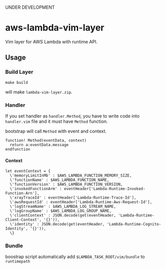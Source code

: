 UNDER DEVELOPMENT


# aws-lambda-vim-layer

Vim layer for AWS Lambda with runtime API.

## Usage


### Build Layer

```
make build
```

will make `lambda-vim-layer.zip`.

### Handler

If you set handler as `handler.Method`, you have to write code into `handler.vim` file and 
it must have `Method` function.

bootstrap will call `Method` with event and context.

```handler.vim
function! Method(eventData, context)
  return a:eventData.message
endfunction
```

#### Context

```
let eventContext = {
  \'memoryLimitInMb' : $AWS_LAMBDA_FUNCTION_MEMORY_SIZE,
  \'functionName' : $AWS_LAMBDA_FUNCTION_NAME,
  \'functionVersion' : $AWS_LAMBDA_FUNCTION_VERSION,
  \'invokedFunctionArm' : eventHeader['Lambda-Runtime-Invoked-Function-Arn'],
  \'xrayTraceId' : eventHeader['Lambda-Runtime-Trace-Id'],
  \'awsRequestId' : eventHeader['Lambda-Runtime-Aws-Request-Id'],
  \'logStreamName' : $AWS_LAMBDA_LOG_STREAM_NAME,
  \'logGroupName' : $AWS_LAMBDA_LOG_GROUP_NAME,
  \'clientContext' : JSON.decode(get(eventHeader, 'Lambda-Runtime-Client-Context', '{}')),
  \'identity' : JSON.decode(get(eventHeader, 'Lambda-Runtime-Cognito-Identity', '{}')),
  \}
```

### Bundle

boostrap script automatically add `$LAMBDA_TASK_ROOT/vim/bundle` to `runtimepath`
